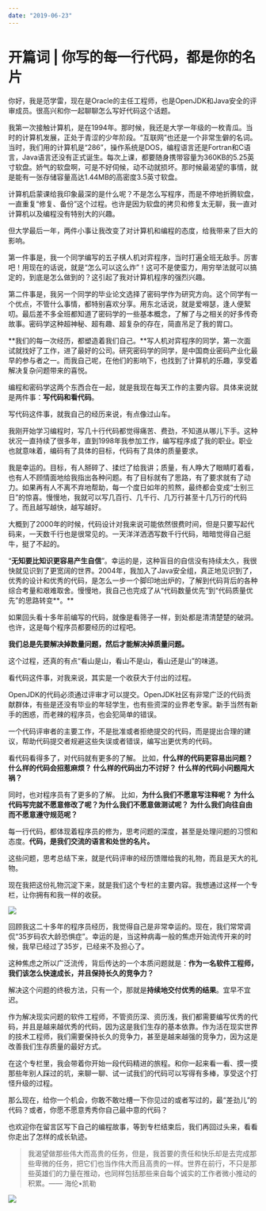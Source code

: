 ```yaml
---
date: "2019-06-23"
---  
```

      
# 开篇词 | 你写的每一行代码，都是你的名片
你好，我是范学雷，现在是Oracle的主任工程师，也是OpenJDK和Java安全的评审成员。很高兴和你一起聊聊怎么写好代码这个话题。

我第一次接触计算机，是在1994年。那时候，我还是大学一年级的一枚青瓜。当时的计算机发展，正处于青涩的少年阶段。“互联网”也还是一个非常生僻的名词。当时，我们用的计算机是“286”，操作系统是DOS，编程语言还是Fortran和C语言，Java语言还没有正式诞生。每次上课，都要随身携带容量为360KB的5.25英寸软盘。娇气的软盘啊，可是不好伺候，动不动就损坏。那时候最渴望的事情，就是能有一张存储容量高达1.44MB的高密度3.5英寸软盘。

计算机启蒙课给我印象最深的是什么呢？不是怎么写程序，而是不停地折腾软盘，一直重复“修复、备份”这个过程。也许是因为软盘的拷贝和修复太无聊，我一直对计算机以及编程没有特别大的兴趣。

但大学最后一年，两件小事让我改变了对计算机和编程的态度，给我带来了巨大的影响。

第一件事是，我一个同学编写的五子棋人机对弈程序，当时打遍全班无敌手。厉害吧！用现在的话说，就是“怎么可以这么炸”！这可不是使蛮力，用穷举法就可以搞定的，到底是怎么做到的？这引起了我对计算机程序的强烈兴趣。

<!-- [[[read_end]]] -->

第二件事是，我另一个同学的毕业论文选择了密码学作为研究方向。这个同学有一个优点，不管什么事情，都特别喜欢分享。用东北话说，就是爱嘚瑟，逢人便絮叨。最后差不多全班都知道了密码学的一些基本概念，了解了与之相关的好多传奇故事。密码学这种超神秘、超有趣、超复杂的存在，简直吊足了我的胃口。

**我们的每一次经历，都塑造着我们自己。**写人机对弈程序的同学，第一次面试就找好了工作，进了最好的公司。研究密码学的同学，是中国商业密码产业化最早的参与者之一。而我自己呢，在他们的影响下，也找到了计算机的乐趣，享受着解决复杂问题带来的喜悦。

编程和密码学这两个东西合在一起，就是我现在每天工作的主要内容。具体来说就是两件事：**写代码和看代码**。

写代码这件事，就我自己的经历来说，有点像过山车。

我刚开始学习编程时，写几十行代码都觉得痛苦、费劲，不知道从哪儿下手。这种状况一直持续了很多年，直到1998年我参加工作，编写程序成了我的职业。职业也就意味着，编码有了具体的目标，代码有了具体的质量要求。

我是幸运的。目标，有人掰碎了、揉烂了给我讲；质量，有人睁大了眼睛盯着看，也有人不顾情面地给我指出各种问题。有了目标就有了思路，有了要求就有了动力。如果再有人不离不弃地帮助，每一个度日如年的煎熬，最终都会变成“士别三日”的惊喜。慢慢地，我就可以写几百行、几千行、几万行甚至十几万行的代码了。而且越写越快，越写越好。

大概到了2000年的时候，代码设计对我来说可能依然很费时间，但是只要写起代码来，一天数千行也是很常见的。一天洋洋洒洒写数千行代码，暗暗觉得自己挺牛，挺了不起的。

“**无知要比知识更容易产生自信**”。幸运的是，这种盲目的自信没有持续太久，我很快就见识到了更宽阔的世界。2004年，我加入了Java安全组，真正地见识到了，优秀的设计和优秀的代码，是怎么一步一个脚印地出炉的，了解到代码背后的各种综合考量和艰难取舍。慢慢地，我自己也完成了从“代码数量优先”到“代码质量优先”的思路转变**。**

如果回头看十多年前编写的代码，就像是看筛子一样，到处都是清清楚楚的破洞。也许，这是每个程序员都要经历的过程吧。

**我们总是先要解决掉数量问题，然后才能解决掉质量问题。**

这个过程，还真的有点“看山是山，看山不是山，看山还是山”的味道。

看代码这件事，对我来说，其实是一个收获大于付出的过程。

OpenJDK的代码必须通过评审才可以提交。OpenJDK社区有非常广泛的代码贡献群体，有些是还没有毕业的年轻学生，也有些资深的业界老专家。新手当然有新手的困惑，而老辣的程序员，也会犯简单的错误。

一个代码评审者的主要工作，不是批准或者拒绝提交的代码，而是提出合理的建议，帮助代码提交者规避这些失误或者错误，编写出更优秀的代码。

看代码看得多了，对代码就有更多的了解。 比如，**什么样的代码更容易出问题？ 什么样的代码会招惹麻烦？ 什么样的代码出力不讨好？ 什么样的代码小问题闯大祸？**

同时，也对程序员有了更多的了解。 比如，**为什么我们不愿意写注释呢？ 为什么代码写完就不愿意修改了呢？为什么我们不愿意做测试呢？ 为什么我们向往自由而不愿意遵守规范呢？**

每一行代码，都体现着程序员的修为，思考问题的深度，甚至是处理问题的习惯和态度。**代码，是我们交流的语言和处世的名片。**

这些问题，思考总结下来，就是代码评审的经历馈赠给我的礼物，而且是天大的礼物。

现在我把这份礼物沉淀下来，就是我们这个专栏的主要内容。我想通过这样一个专栏，让你拥有和我一样的收获。

![](/images/代码精进之路/01.开篇词/resourceimage56f656a1b164ece4b2c70ee4e49521eb06f6.jpg)

回顾我这二十多年的程序员经历，我觉得自己是非常幸运的。现在，我们常常调侃“35岁码农大龄恐惧症”。幸运的是，当这种病毒一般的焦虑开始流传开来的时候，我早已经过了35岁，已经来不及担心了。

这种焦虑之所以广泛流传，背后传达的一个本质问题就是：**作为一名软件工程师，我们该怎么快速成长，并且保持长久的竞争力？**

解决这个问题的终极方法，只有一个，那就是**持续地交付优秀的结果**。宜早不宜迟。

作为解决现实问题的软件工程师，不管资历深、资历浅，我们都需要编写优秀的代码，并且是越来越优秀的代码，因为这是我们生存的基本依靠。作为活在现实世界的技术工程师，我们需要保持长久的竞争力，甚至是越来越强的竞争力，因为这是改善我们生存质量的最好方式。

在这个专栏里，我会带着你开始一段代码精进的旅程。和你一起来看一看、摸一摸那些年别人踩过的坑，来聊一聊、试一试我们的代码可以写得有多棒，享受这个打怪升级的过程。

那么现在，给你一个机会，你敢不敢吐槽一下你见过的或者写过的，最“差劲儿”的代码？或者，你愿不愿意秀秀你自己最中意的代码？

也欢迎你在留言区写下自己的编程故事，等到专栏结束后，我们再回过头来，看看你走出了怎样的成长轨迹。

> 我渴望做那些伟大而高贵的任务，但是，我首要的责任和快乐却是去完成那些卑微的任务，把它们也当作伟大而且高贵的一样。世界在前行，不只是那些英雄们的力量在推动，也同样包括那些来自每个诚实的工作者微小推动的积累。—— 海伦•凯勒

![](/images/代码精进之路/01.开篇词/resourceimage5a985a96a612403912b80de030e742e2e598.jpg)